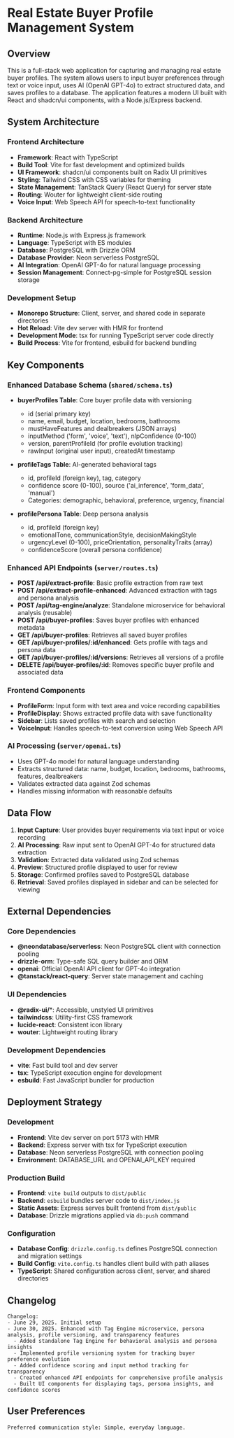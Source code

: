 # Real Estate Buyer Profile Management System

## Overview

This is a full-stack web application for capturing and managing real estate buyer profiles. The system allows users to input buyer preferences through text or voice input, uses AI (OpenAI GPT-4o) to extract structured data, and saves profiles to a database. The application features a modern UI built with React and shadcn/ui components, with a Node.js/Express backend.

## System Architecture

### Frontend Architecture
- **Framework**: React with TypeScript
- **Build Tool**: Vite for fast development and optimized builds
- **UI Framework**: shadcn/ui components built on Radix UI primitives
- **Styling**: Tailwind CSS with CSS variables for theming
- **State Management**: TanStack Query (React Query) for server state
- **Routing**: Wouter for lightweight client-side routing
- **Voice Input**: Web Speech API for speech-to-text functionality

### Backend Architecture
- **Runtime**: Node.js with Express.js framework
- **Language**: TypeScript with ES modules
- **Database**: PostgreSQL with Drizzle ORM
- **Database Provider**: Neon serverless PostgreSQL
- **AI Integration**: OpenAI GPT-4o for natural language processing
- **Session Management**: Connect-pg-simple for PostgreSQL session storage

### Development Setup
- **Monorepo Structure**: Client, server, and shared code in separate directories
- **Hot Reload**: Vite dev server with HMR for frontend
- **Development Mode**: tsx for running TypeScript server code directly
- **Build Process**: Vite for frontend, esbuild for backend bundling

## Key Components

### Enhanced Database Schema (`shared/schema.ts`)
- **buyerProfiles Table**: Core buyer profile data with versioning
  - id (serial primary key)
  - name, email, budget, location, bedrooms, bathrooms
  - mustHaveFeatures and dealbreakers (JSON arrays)
  - inputMethod ('form', 'voice', 'text'), nlpConfidence (0-100)
  - version, parentProfileId (for profile evolution tracking)
  - rawInput (original user input), createdAt timestamp

- **profileTags Table**: AI-generated behavioral tags
  - id, profileId (foreign key), tag, category
  - confidence score (0-100), source ('ai_inference', 'form_data', 'manual')
  - Categories: demographic, behavioral, preference, urgency, financial

- **profilePersona Table**: Deep persona analysis
  - id, profileId (foreign key)
  - emotionalTone, communicationStyle, decisionMakingStyle
  - urgencyLevel (0-100), priceOrientation, personalityTraits (array)
  - confidenceScore (overall persona confidence)

### Enhanced API Endpoints (`server/routes.ts`)
- **POST /api/extract-profile**: Basic profile extraction from raw text
- **POST /api/extract-profile-enhanced**: Advanced extraction with tags and persona analysis
- **POST /api/tag-engine/analyze**: Standalone microservice for behavioral analysis (reusable)
- **POST /api/buyer-profiles**: Saves buyer profiles with enhanced metadata
- **GET /api/buyer-profiles**: Retrieves all saved buyer profiles
- **GET /api/buyer-profiles/:id/enhanced**: Gets profile with tags and persona data
- **GET /api/buyer-profiles/:id/versions**: Retrieves all versions of a profile
- **DELETE /api/buyer-profiles/:id**: Removes specific buyer profile and associated data

### Frontend Components
- **ProfileForm**: Input form with text area and voice recording capabilities
- **ProfileDisplay**: Shows extracted profile data with save functionality
- **Sidebar**: Lists saved profiles with search and selection
- **VoiceInput**: Handles speech-to-text conversion using Web Speech API

### AI Processing (`server/openai.ts`)
- Uses GPT-4o model for natural language understanding
- Extracts structured data: name, budget, location, bedrooms, bathrooms, features, dealbreakers
- Validates extracted data against Zod schemas
- Handles missing information with reasonable defaults

## Data Flow

1. **Input Capture**: User provides buyer requirements via text input or voice recording
2. **AI Processing**: Raw input sent to OpenAI GPT-4o for structured data extraction
3. **Validation**: Extracted data validated using Zod schemas
4. **Preview**: Structured profile displayed to user for review
5. **Storage**: Confirmed profiles saved to PostgreSQL database
6. **Retrieval**: Saved profiles displayed in sidebar and can be selected for viewing

## External Dependencies

### Core Dependencies
- **@neondatabase/serverless**: Neon PostgreSQL client with connection pooling
- **drizzle-orm**: Type-safe SQL query builder and ORM
- **openai**: Official OpenAI API client for GPT-4o integration
- **@tanstack/react-query**: Server state management and caching

### UI Dependencies
- **@radix-ui/***: Accessible, unstyled UI primitives
- **tailwindcss**: Utility-first CSS framework
- **lucide-react**: Consistent icon library
- **wouter**: Lightweight routing library

### Development Dependencies
- **vite**: Fast build tool and dev server
- **tsx**: TypeScript execution engine for development
- **esbuild**: Fast JavaScript bundler for production

## Deployment Strategy

### Development
- **Frontend**: Vite dev server on port 5173 with HMR
- **Backend**: Express server with tsx for TypeScript execution
- **Database**: Neon serverless PostgreSQL with connection pooling
- **Environment**: DATABASE_URL and OPENAI_API_KEY required

### Production Build
- **Frontend**: `vite build` outputs to `dist/public`
- **Backend**: `esbuild` bundles server code to `dist/index.js`
- **Static Assets**: Express serves built frontend from `dist/public`
- **Database**: Drizzle migrations applied via `db:push` command

### Configuration
- **Database Config**: `drizzle.config.ts` defines PostgreSQL connection and migration settings
- **Build Config**: `vite.config.ts` handles client build with path aliases
- **TypeScript**: Shared configuration across client, server, and shared directories

## Changelog

```
Changelog:
- June 29, 2025. Initial setup
- June 30, 2025. Enhanced with Tag Engine microservice, persona analysis, profile versioning, and transparency features
  - Added standalone Tag Engine for behavioral analysis and persona insights
  - Implemented profile versioning system for tracking buyer preference evolution
  - Added confidence scoring and input method tracking for transparency
  - Created enhanced API endpoints for comprehensive profile analysis
  - Built UI components for displaying tags, persona insights, and confidence scores
```

## User Preferences

```
Preferred communication style: Simple, everyday language.
```